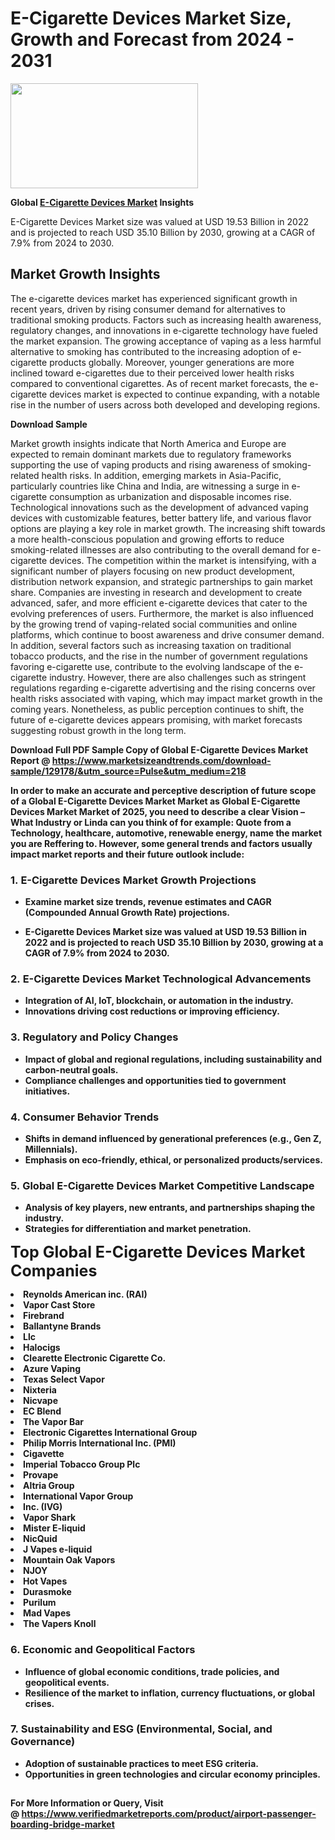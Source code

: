 <H1>E-Cigarette Devices Market Size, Growth and Forecast from 2024 - 2031</H1><img class="aligncenter size-medium wp-image-584254" src="https://thirdeyenews.in/wp-content/uploads/2024/09/Global-Market-Research-300x168.jpeg" alt="" width="300" height="168" /><p><strong>Global&nbsp;<a href="https://www.marketsizeandtrends.com/download-sample/129178/&amp;utm_source=Pulse&amp;utm_medium=218">E-Cigarette Devices Market</a> Insights</strong></p><p>E-Cigarette Devices Market size was valued at USD 19.53 Billion in 2022 and is projected to reach USD 35.10 Billion by 2030, growing at a CAGR of 7.9% from 2024 to 2030.</p><p><h2>Market Growth Insights</h2> <p>The e-cigarette devices market has experienced significant growth in recent years, driven by rising consumer demand for alternatives to traditional smoking products. Factors such as increasing health awareness, regulatory changes, and innovations in e-cigarette technology have fueled the market expansion. The growing acceptance of vaping as a less harmful alternative to smoking has contributed to the increasing adoption of e-cigarette products globally. Moreover, younger generations are more inclined toward e-cigarettes due to their perceived lower health risks compared to conventional cigarettes. As of recent market forecasts, the e-cigarette devices market is expected to continue expanding, with a notable rise in the number of users across both developed and developing regions.</p> <p><strong>Download Sample</strong></p> <p>Market growth insights indicate that North America and Europe are expected to remain dominant markets due to regulatory frameworks supporting the use of vaping products and rising awareness of smoking-related health risks. In addition, emerging markets in Asia-Pacific, particularly countries like China and India, are witnessing a surge in e-cigarette consumption as urbanization and disposable incomes rise. Technological innovations such as the development of advanced vaping devices with customizable features, better battery life, and various flavor options are playing a key role in market growth. The increasing shift towards a more health-conscious population and growing efforts to reduce smoking-related illnesses are also contributing to the overall demand for e-cigarette devices. The competition within the market is intensifying, with a significant number of players focusing on new product development, distribution network expansion, and strategic partnerships to gain market share. Companies are investing in research and development to create advanced, safer, and more efficient e-cigarette devices that cater to the evolving preferences of users. Furthermore, the market is also influenced by the growing trend of vaping-related social communities and online platforms, which continue to boost awareness and drive consumer demand. In addition, several factors such as increasing taxation on traditional tobacco products, and the rise in the number of government regulations favoring e-cigarette use, contribute to the evolving landscape of the e-cigarette industry. However, there are also challenges such as stringent regulations regarding e-cigarette advertising and the rising concerns over health risks associated with vaping, which may impact market growth in the coming years. Nonetheless, as public perception continues to shift, the future of e-cigarette devices appears promising, with market forecasts suggesting robust growth in the long term. <p><strong></p><p><span class=""><strong>Download Full PDF Sample Copy of Global E-Cigarette Devices Market Report</strong> @ <a href="https://www.marketsizeandtrends.com/download-sample/129178/&amp;utm_source=Pulse&amp;utm_medium=218" target="_blank">https://www.marketsizeandtrends.com/download-sample/129178/&amp;utm_source=Pulse&amp;utm_medium=218</a></span></p><p>In order to make an accurate and perceptive description of future scope of a Global&nbsp;E-Cigarette Devices Market Market as Global&nbsp;E-Cigarette Devices Market Market of 2025, you need to describe a clear Vision &ndash; What Industry or Linda can you think of for example: Quote from a Technology, healthcare, automotive, renewable energy, name the market you are Reffering to. However, some general trends and factors usually impact market reports and their future outlook include:</p><h3>1.&nbsp;<strong>E-Cigarette Devices Market Growth Projections</strong></h3><ul><li>Examine market size trends, revenue estimates and CAGR (Compounded Annual Growth Rate) projections.</li><li><p>E-Cigarette Devices Market size was valued at USD 19.53 Billion in 2022 and is projected to reach USD 35.10 Billion by 2030, growing at a CAGR of 7.9% from 2024 to 2030.</p></li></ul><h3>2.&nbsp;<strong>E-Cigarette Devices Market Technological Advancements</strong></h3><ul><li>Integration of AI, IoT, blockchain, or automation in the industry.</li><li>Innovations driving cost reductions or improving efficiency.</li></ul><h3>3.&nbsp;<strong>Regulatory and Policy Changes</strong></h3><ul><li>Impact of global and regional regulations, including sustainability and carbon-neutral goals.</li><li>Compliance challenges and opportunities tied to government initiatives.</li></ul><h3>4.&nbsp;<strong>Consumer Behavior Trends</strong></h3><ul><li>Shifts in demand influenced by generational preferences (e.g., Gen Z, Millennials).</li><li>Emphasis on eco-friendly, ethical, or personalized products/services.</li></ul><h3>5.&nbsp;<strong>Global E-Cigarette Devices Market Competitive Landscape</strong></h3><ul><li>Analysis of key players, new entrants, and partnerships shaping the industry.</li><li>Strategies for differentiation and market penetration.</li></ul><p data-pm-slice="1 1 []"><span style="color: inherit; font-family: inherit; font-size: 25px;">Top Global E-Cigarette Devices Market Companies</span></p><div class="" data-test-id=""><p><li>Reynolds American inc. (RAI)</li><li> Vapor Cast Store</li><li> Firebrand</li><li> Ballantyne Brands</li><li> Llc</li><li> Halocigs</li><li> Clearette Electronic Cigarette Co.</li><li> Azure Vaping</li><li> Texas Select Vapor</li><li> Nixteria</li><li> Nicvape</li><li> EC Blend</li><li> The Vapor Bar</li><li> Electronic Cigarettes International Group</li><li> Philip Morris International Inc. (PMI)</li><li> Cigavette</li><li> Imperial Tobacco Group Plc</li><li> Provape</li><li> Altria Group</li><li> International Vapor Group</li><li> Inc. (IVG)</li><li> Vapor Shark</li><li> Mister E-liquid</li><li> NicQuid</li><li> J Vapes e-liquid</li><li> Mountain Oak Vapors</li><li> NJOY</li><li> Hot Vapes</li><li> Durasmoke</li><li> Purilum</li><li> Mad Vapes</li><li> The Vapers Knoll</li></p></div><h3>6.&nbsp;<strong>Economic and Geopolitical Factors</strong></h3><ul><li>Influence of global economic conditions, trade policies, and geopolitical events.</li><li>Resilience of the market to inflation, currency fluctuations, or global crises.</li></ul><h3>7.&nbsp;<strong>Sustainability and ESG (Environmental, Social, and Governance)</strong></h3><ul><li>Adoption of sustainable practices to meet ESG criteria.</li><li>Opportunities in green technologies and circular economy principles.</li></ul><h2><strong style="font-size: 14px;">For More Information or Query, Visit @&nbsp;</strong><a style="background-color: #ffffff; font-size: 14px;" href="https://www.marketsizeandtrends.com/report/e-cigarette-devices-market/" target="_blank">https://www.verifiedmarketreports.com/product/airport-passenger-boarding-bridge-market</a></h2>
